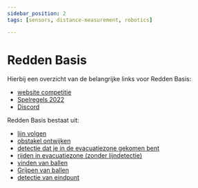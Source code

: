 ```yaml
---
sidebar_position: 2
tags: [sensors, distance-measurement, robotics]

---
```


# Redden Basis

Hierbij een overzicht van de belangrijke links voor Redden Basis:
- [website competitie](https://www.robocupjunior.nl/redden-basis/)
- [Spelregels 2022](https://www.robocupjunior.nl/wp-content/uploads/2021/12/Redden-Basis-2022.pdf)
- [Discord](https://discord.com/channels/900836668364455967/1028318828142276648)

Redden Basis bestaat uit:
- [lijn volgen](3_lijnvolgen.md)
- [obstakel ontwijken](4_obstakels.md)
- [detectie dat je in de evacuatiezone gekomen bent](5_evacuatiezone_detectie.md)
- [rijden in evacuatiezone (zonder lijndetectie)](6_rijden_evacuatiezone.md)
- [vinden van ballen](7_vinden_van_ballen.md)
- [Grijpen van ballen](8_grijpen_van_een_bal.md)
- [detectie van eindpunt](9_detectie_eindpunt.md)



